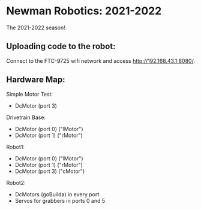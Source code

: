 # Newman Robotics: 2021-2022
The 2021-2022 season!

## Uploading code to the robot:
Connect to the FTC-9725 wifi network and access http://192.168.43.1:8080/.

## Hardware Map:
Simple Motor Test:
- DcMotor (port 3)

Drivetrain Base:
- DcMotor (port 0) ("lMotor")
- DcMotor (port 1) ("rMotor")

Robot1:
- DcMotor (port 0) ("lMotor")
- DcMotor (port 1) ("rMotor")
- DcMotor (port 3) ("cMotor")

Robot2:
- DcMotors (goBuilda) in every port
- Servos for grabbers in ports 0 and 5
